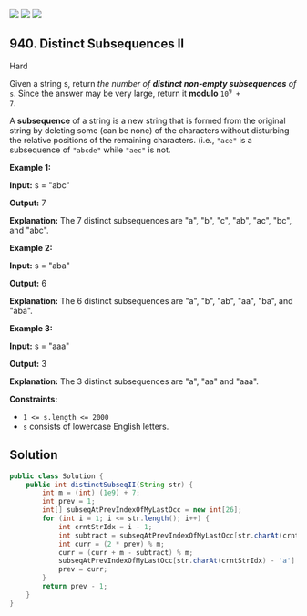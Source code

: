 [![](https://img.shields.io/github/stars/javadev/LeetCode-in-Java?label=Stars&style=flat-square)](https://github.com/javadev/LeetCode-in-Java)
[![](https://img.shields.io/github/forks/javadev/LeetCode-in-Java?label=Fork%20me%20on%20GitHub%20&style=flat-square)](https://github.com/javadev/LeetCode-in-Java/fork)
[![](https://img.shields.io/badge/-LeetCode%20in%20Kotlin-blue?style=flat-square)](https://github.com/javadev/LeetCode-in-Kotlin)

## 940\. Distinct Subsequences II

Hard

Given a string s, return _the number of **distinct non-empty subsequences** of_ `s`. Since the answer may be very large, return it **modulo** <code>10<sup>9</sup> + 7</code>.

A **subsequence** of a string is a new string that is formed from the original string by deleting some (can be none) of the characters without disturbing the relative positions of the remaining characters. (i.e., `"ace"` is a subsequence of `"abcde"` while `"aec"` is not.

**Example 1:**

**Input:** s = "abc"

**Output:** 7

**Explanation:** The 7 distinct subsequences are "a", "b", "c", "ab", "ac", "bc", and "abc".

**Example 2:**

**Input:** s = "aba"

**Output:** 6

**Explanation:** The 6 distinct subsequences are "a", "b", "ab", "aa", "ba", and "aba".

**Example 3:**

**Input:** s = "aaa"

**Output:** 3

**Explanation:** The 3 distinct subsequences are "a", "aa" and "aaa".

**Constraints:**

*   `1 <= s.length <= 2000`
*   `s` consists of lowercase English letters.

## Solution

```java
public class Solution {
    public int distinctSubseqII(String str) {
        int m = (int) (1e9) + 7;
        int prev = 1;
        int[] subseqAtPrevIndexOfMyLastOcc = new int[26];
        for (int i = 1; i <= str.length(); i++) {
            int crntStrIdx = i - 1;
            int subtract = subseqAtPrevIndexOfMyLastOcc[str.charAt(crntStrIdx) - 'a'];
            int curr = (2 * prev) % m;
            curr = (curr + m - subtract) % m;
            subseqAtPrevIndexOfMyLastOcc[str.charAt(crntStrIdx) - 'a'] = prev;
            prev = curr;
        }
        return prev - 1;
    }
}
```